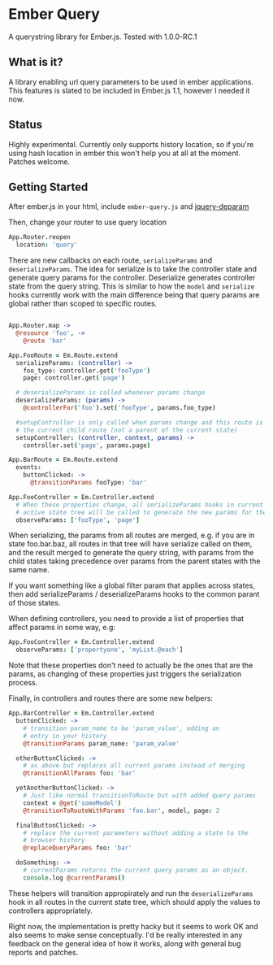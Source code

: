 # Ember Query

A querystring library for Ember.js. Tested with 1.0.0-RC.1

## What is it?

A library enabling url query parameters to be used in ember applications. This features is slated to be included in Ember.js 1.1, however I needed it now.

## Status

Highly experimental. Currently only supports history location, so if you're using hash location in ember this won't help you at all at the moment. Patches welcome.

## Getting Started

After ember.js in your html, include `ember-query.js` and [jquery-deparam](https://github.com/chrissrogers/jquery-deparam)

Then, change your router to use query location

```coffeescript
App.Router.reopen
  location: 'query'
```

There are new callbacks on each route, `serializeParams` and `deserializeParams`. The idea for serialize is to take the controller state and generate query params for the controller. Deserialize generates controller state from the query string. This is similar to how the `model` and `serialize` hooks currently work with the main difference being that query params are global rather than scoped to specific routes.

```coffeescript

App.Router.map ->
  @resource 'foo', ->
    @route 'bar'

App.FooRoute = Em.Route.extend
  serializeParams: (controller) ->
    foo_type: controller.get('fooType')
    page: controller.get('page')

  # deserializeParams is called whenever params change
  deserializeParams: (params) ->
    @controllerFor('foo').set('fooType', params.foo_type)

  #setupController is only called when params change and this route is
  # the current child route (not a parent of the current state)
  setupController: (controller, context, params) ->
    controller.set('page', params.page)

App.BarRoute = Em.Route.extend
  events:
    buttonClicked: ->
      @transitionParams fooType: 'bar'

App.FooController = Em.Controller.extend
  # When these properties change, all serializeParams hooks in current
  # active state tree will be called to generate the new params for the querystring.
  observeParams: ['fooType', 'page']
```

When serializing, the params from all routes are merged, e.g. if you are in state foo.bar.baz, all routes in that tree will have serialize called on them, and the result merged to generate the query string, with params from the child states taking precedence over params from the parent states with the same name.

If you want something like a global filter param that applies across states, then add serializeParams / deserializeParams hooks to the common parant of those states.

When defining controllers, you need to provide a list of properties that affect params in some way, e.g:

```coffeescript
App.FooController = Em.Controller.extend
  observeParams: ['propertyone', 'myList.@each']
```

Note that these properties don't need to actually be the ones that are the params, as changing of these properties just triggers the serialization process.

Finally, in controllers and routes there are some new helpers:

```coffeescript
App.BarController = Em.Controller.extend
  buttonClicked: ->
    # transition param_name to be 'param_value', adding an
    # entry in your history
    @transitionParams param_name: 'param_value'

  otherButtonClicked: ->
    # as above but replaces all current params instead of merging
    @transitionAllParams foo: 'bar'

  yetAnotherButtonClicked: ->
    # Just like normal transitionToRoute but with added query params
    context = @get('someModel')
    @transitionToRouteWithParams 'foo.bar', model, page: 2

  finalButtonClicked: ->
    # replace the current parameters without adding a state to the
    # browser history
    @replaceQueryParams foo: 'bar'

  doSomething: ->
    # currentParams returns the current query params as an object.
    console.log @currentParams()

```

These helpers will transition appropirately and run the `deserializeParams` hook in all routes in the current state tree, which should apply the values to controllers appropriately.

Right now, the implementation is pretty hacky but it seems to work OK and also seems to make sense conceptually. I'd be really interested in any feedback on the general idea of how it works, along with general bug reports and patches.
